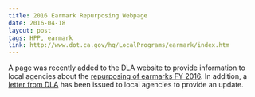 ```yaml
---
title: 2016 Earmark Repurposing Webpage
date: 2016-04-18
layout: post
tags: HPP, earmark
link: http://www.dot.ca.gov/hq/LocalPrograms/earmark/index.htm
---
```


A page was recently added to the DLA website to provide information to local agencies about the [repurposing of earmarks FY 2016](http://www.dot.ca.gov/hq/LocalPrograms/earmark/2016/FHWA_Earmarks_Repurposing_Guidance.pdf). In addition, a [letter from DLA](http://www.dot.ca.gov/hq/LocalPrograms/earmark/2016/2016-Earmark-Repurposing-Information-Update-Ray-Z.pdf) has been issued to local agencies to provide an update.
